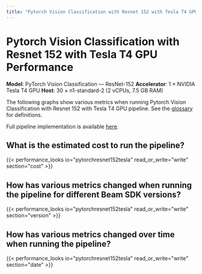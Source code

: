 ```yaml
---
title: "Pytorch Vision Classification with Resnet 152 with Tesla T4 GPU Performance"
---
```


<!--
Licensed under the Apache License, Version 2.0 (the "License");
you may not use this file except in compliance with the License.
You may obtain a copy of the License at

http://www.apache.org/licenses/LICENSE-2.0

Unless required by applicable law or agreed to in writing, software
distributed under the License is distributed on an "AS IS" BASIS,
WITHOUT WARRANTIES OR CONDITIONS OF ANY KIND, either express or implied.
See the License for the specific language governing permissions and
limitations under the License.
-->

# Pytorch Vision Classification with Resnet 152 with Tesla T4 GPU Performance

**Model**: PyTorch Vision Classification — ResNet-152
**Accelerator**: 1 × NVIDIA Tesla T4 GPU
**Host**: 30 × n1-standard-2 (2 vCPUs, 7.5 GB RAM)

The following graphs show various metrics when running Pytorch Vision Classification with Resnet 152 with Tesla T4 GPU pipeline.
See the [glossary](/performance/glossary) for definitions.

Full pipeline implementation is available [here](https://github.com/apache/beam/blob/master/sdks/python/apache_beam/examples/inference/pytorch_image_classification.py).

## What is the estimated cost to run the pipeline?

{{< performance_looks io="pytorchresnet152tesla" read_or_write="write" section="cost" >}}

## How has various metrics changed when running the pipeline for different Beam SDK versions?

{{< performance_looks io="pytorchresnet152tesla" read_or_write="write" section="version" >}}

## How has various metrics changed over time when running the pipeline?

{{< performance_looks io="pytorchresnet152tesla" read_or_write="write" section="date" >}}
